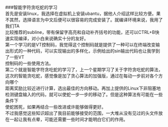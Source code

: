 ###智能字符贪吃蛇的学习  
首先是安装linux，我选择在虚拟机上安装ubantu，据他人介绍这样比较方便。果不其然，选择语言为中文后便可以很容易的完成安装了。就编译环境来说，我用了我们TA  
比较推荐的subline，带有保留字高亮和自动补齐括号的功能，还可以CTRL+B快速实现编译，对小白来说确实十分的友好。  
第一个学习的是VT控制码，我觉得这个控制码就是提供了一种可以在终端改变输出形式的一种代码，可以实现输出的多样化，示例给出的sin输出代码也让我学到了一些VT  
控制码的一些使用方法。  
第二个就是智能字符贪吃蛇的学习了，上一个星期学习了关于字符贪吃蛇的算法，这次的智能贪吃蛇，感觉像是加了贪心算法的加强版，通过在每动一步前对各个方向哪个  
距离奖励比较近进行计算，选出最佳的方向移动。再加上提供的Linux下非阻塞地检测键盘输入的代码，就可以使蛇一步一步的移动了。但是这种算法有可能在一些条件下  
使蛇困死，如果再结合一些改进或许能够做得更好。  
不过我感觉这些知识超出了我目前能够接受的范围，一大堆从没有见过的头文件放在一起让我有点晕，可能还需要一些时间才能明白它们的作用。
